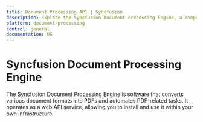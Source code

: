 ```yaml
---
title: Document Processing API | Syncfusion
description: Explore the Syncfusion Document Processing Engine, a comprehensive solution for converting documents into PDFs and automating PDF-related tasks.  
platform: document-processing
control: general
documentation: UG
---
```


# Syncfusion Document Processing Engine

The Syncfusion Document Processing Engine is software that converts various document formats into PDFs and automates PDF-related tasks. It operates as a web API service, allowing you to install and use it within your own infrastructure.
